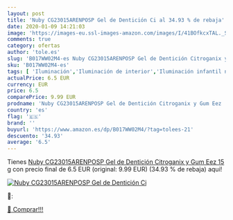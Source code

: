 ```yaml
---
layout: post
title: 'Nuby CG23015ARENPOSP Gel de Dentición Ci al 34.93 % de rebaja'
date: 2020-01-09 14:21:03
image: 'https://images-eu.ssl-images-amazon.com/images/I/41BOfkcxTAL._SL400_.jpg'
comments: true
category: ofertas
author: 'tole.es'
slug: 'B017WW02M4-es Nuby CG23015ARENPOSP Gel de Dentición Citroganix y Gum Eez...'
sku: 'B017WW02M4-es'
tags: [ 'Iluminación','Iluminación de interior','Iluminación infantil nocturna','Lámparas e iluminación infantil','Monos para bebés niño','Ropa','Ropa de una pieza para bebés niño','Ropa para bebés','Ropa para bebés niño','nuby', ]
actualPrice: 6.5 EUR
currency: EUR
price: 6.5
comparePrice: 9.99 EUR
prodname: 'Nuby CG23015ARENPOSP Gel de Dentición Citroganix y Gum Eez  15 g'
country: 'es'
flag: '🇪🇸'
brand: ''
buyurl: 'https://www.amazon.es/dp/B017WW02M4/?tag=tolees-21'
descuento: '34.93'
average: '6.5'
---
```


Tienes [Nuby CG23015ARENPOSP Gel de Dentición Citroganix y Gum Eez  15 g](https://www.amazon.es/dp/B017WW02M4/?tag=tolees-21) con precio final de  6.5 EUR (original: 9.99 EUR) (34.93 %  de rebaja) aqui!

[![Nuby CG23015ARENPOSP Gel de Dentición Ci](https://images-eu.ssl-images-amazon.com/images/I/41BOfkcxTAL._SL400_.jpg)](https://www.amazon.es/dp/B017WW02M4/?tag=tolees-21)

🔎:


[🛒 Comprar!!!](https://www.amazon.es/dp/B017WW02M4/?tag=tolees-21)
